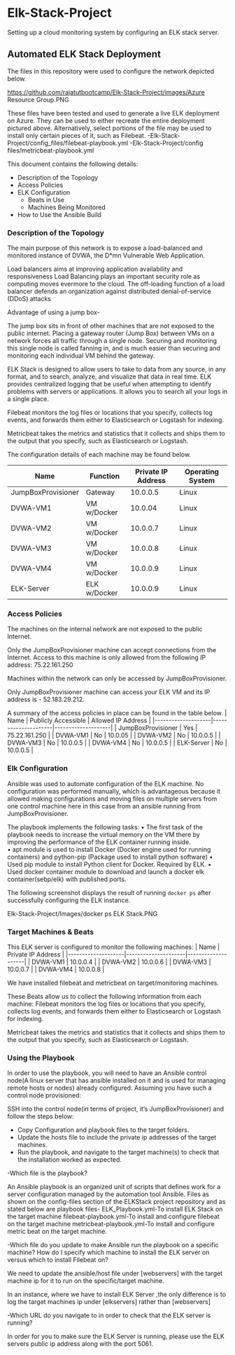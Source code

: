 # Elk-Stack-Project
Setting up a cloud monitoring system by configuring an ELK stack server.

## Automated ELK Stack Deployment

The files in this repository were used to configure the network depicted below.

https://github.com/rajatutbootcamp/Elk-Stack-Project/images/Azure Resource Group.PNG

These files have been tested and used to generate a live ELK deployment on Azure. They can be used to either recreate the entire deployment pictured above. Alternatively, select portions of the file may be used to install only certain pieces of it, such as Filebeat.
  -Elk-Stack-Project/config_files/filebeat-playbook.yml
  -Elk-Stack-Project/config files/metricbeat-playbook.yml

This document contains the following details:
- Description of the Topology
- Access Policies
- ELK Configuration
  - Beats in Use
  - Machines Being Monitored
- How to Use the Ansible Build


### Description of the Topology

The main purpose of this network is to expose a load-balanced and monitored instance of DVWA, the D*mn Vulnerable Web Application.

Load balancers aims at improving application availability and responsiveness
Load Balancing plays an important security role as computing moves evermore to the cloud. The off-loading function of a load balancer defends an organization against distributed denial-of-service (DDoS) attacks

Advantage of using a jump box-

The jump box sits in front of other machines that are not exposed to the public internet. Placing a gateway router (Jump Box) between VMs on a network forces all traffic through a single node. Securing and monitoring this single node is called fanning in, and is much easier than securing and monitoring each individual VM behind the gateway.

ELK Stack is designed to allow users to take to data from any source, in any format, and to search, analyze, and visualize that data in real time. ELK provides centralized logging that be useful when attempting to identify problems with servers or applications. It allows you to search all your logs in a single place.

Filebeat monitors the log files or locations that you specify, collects log events, and forwards them either to Elasticsearch or Logstash for indexing.

Metricbeat takes the metrics and statistics that it collects and ships them to the output that you specify, such as Elasticsearch or Logstash.

The configuration details of each machine may be found below.

| Name                | Function     | Private IP Address | Operating System 
|--------------------|--------------|--------------------|--------------
| JumpBoxProvisioner | Gateway      | 10.0.0.5           | Linux            |
| DVWA-VM1           | VM w/Docker  | 10.0.04            | Linux            |
| DVWA-VM2           | VM w/Docker  | 10.0.0.7           | Linux            |
| DVWA-VM3           | VM w/Docker  | 10.0.0.8           | Linux            |
| DVWA-VM4           | VM w/Docker  | 10.0.0.9           | Linux            |
| ELK-Server            | ELK w/Docker | 10.0.0.9           | Linux          

### Access Policies

The machines on the internal network are not exposed to the public Internet. 

Only the JumpBoxProvisioner machine can accept connections from the Internet. Access to this machine is only allowed from the following IP address: 75.22.161.250

Machines within the network can only be accessed by JumpBoxProvisioner.

Only JumpBoxProvisioner machine can access your ELK VM and its IP address is - 52.183.29.212.

A summary of the access policies in place can be found in the table below.
| Name               | Publicly Accessible | Allowed IP Address |
|--------------------|---------------------|--------------------|
| JumpBoxProvisioner | Yes                 | 75.22.161.250      |
| DVWA-VM1           | No                  | 10.0.05            |
| DVWA-VM2           | No                  | 10.0.0.5           |
| DVWA-VM3           | No                  | 10.0.0.5           |
| DVWA-VM4           | No                  | 10.0.0.5           |
| ELK-Server            | No                  | 10.0.0.5           |

### Elk Configuration

Ansible was used to automate configuration of the ELK machine. No configuration was performed manually, which is advantageous because it allowed making configurations and moving files on multiple servers from one control machine here in this case from an ansible running from JumpBoxProvisioner.

The playbook implements the following tasks:
•	The first task of the playbook needs to increase the virtual memory on the VM there by improving the performance of the ELK container running inside.                                                    
•	apt module is used to install Docker (Docker engine used for running containers) and python-pip (Package used to install python software)
•	 Used pip module to install Python client for Docker. Required by ELK.
•	Used docker container module to download and launch a docker elk container(sebp/elk) with published ports.                                    

The following screenshot displays the result of running `docker ps` after successfully configuring the ELK instance.

Elk-Stack-Project/Images/docker ps ELK Stack.PNG

### Target Machines & Beats
This ELK server is configured to monitor the following machines:
| Name               | Private IP Address |
|--------------------|---------------------|--------------------|
| DVWA-VM1           | 10.0.0.4            |
| DVWA-VM2           | 10.0.0.6           |
| DVWA-VM3           | 10.0.0.7           |
| DVWA-VM4           | 10.0.0.8           |


We have installed filebeat and metricbeat on target/monitoring machines.

These Beats allow us to collect the following information from each machine:
Filebeat monitors the log files or locations that you specify, collects log events, and forwards them either to Elasticsearch or Logstash for indexing.

Metricbeat takes the metrics and statistics that it collects and ships them to the output that you specify, such as Elasticsearch or Logstash.


### Using the Playbook
In order to use the playbook, you will need to have an Ansible control node(A linux server that has ansible installed on it and is used for managing remote hosts or nodes) already configured. Assuming you have such a control node provisioned: 

SSH into the control node(in terms of project, it’s JumpBoxProvisioner)  and follow the steps below:
- Copy Configuration and playbook files to the target folders.
- Update the hosts file to include the private ip addresses of the target machines.
- Run the playbook, and navigate to the target machine(s) to check that the installation worked as expected.

-Which file is the playbook? 

An Ansible playbook is an organized unit of scripts that defines work for a server configuration managed by the automation tool Ansible.
Files as shown on the config-files section of the ELKStack project repository and as stated below are playbook files-
ELK_Playbook.yml-To install ELK Stack on the target machine
filebeat-playbook.yml-To install and configure filebeat on the target machine
metricbeat-playbook.yml-To install and configure metric beat on the target machine.

-Which file do you update to make Ansible run the playbook on a specific machine? How do I specify which machine to install the ELK server on versus which to install Filebeat on?

We need to update the ansible/host file under [webservers] with the target machine ip for it to run on the specific/target machine.

In an instance, where we have to install ELK Server ,the only difference is to log the target machines ip under [elkservers] rather than [webservers]

-Which URL do you navigate to in order to check that the ELK server is running?

In order for you to make sure the ELK Server is running, please use the ELK servers public ip address along with the port 5061.
